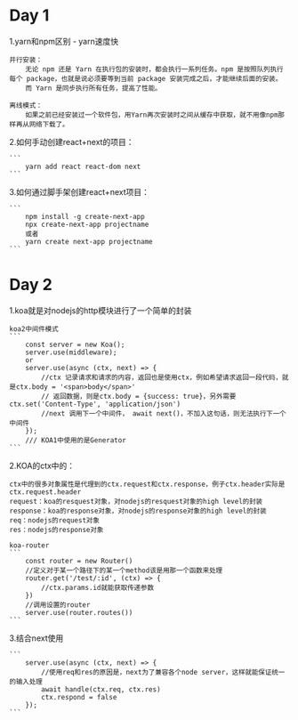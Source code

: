 # Day 1
1.yarn和npm区别 - yarn速度快

    并行安装：
        无论 npm 还是 Yarn 在执行包的安装时，都会执行一系列任务。npm 是按照队列执行每个 package，也就是说必须要等到当前 package 安装完成之后，才能继续后面的安装。
        而 Yarn 是同步执行所有任务，提高了性能。

    离线模式：
        如果之前已经安装过一个软件包，用Yarn再次安装时之间从缓存中获取，就不用像npm那样再从网络下载了。


2.如何手动创建react+next的项目：

    ```
        yarn add react react-dom next
    ```

3.如何通过脚手架创建react+next项目：

    ```
        npm install -g create-next-app
        npx create-next-app projectname
        或者
        yarn create next-app projectname
    ```

# Day 2
1.koa就是对nodejs的http模块进行了一个简单的封装

    koa2中间件模式
    ```
        const server = new Koa();
        server.use(middleware);
        or
        server.use(async (ctx, next) => {
            //ctx 记录请求和请求的内容，返回也是使用ctx，例如希望请求返回一段代码，就是ctx.body = '<span>body</span>'
            // 返回数据，则是ctx.body = {success: true}，另外需要ctx.set('Content-Type', 'application/json')
            //next 调用下一个中间件， await next()，不加入这句话，则无法执行下一个中间件
        });
        /// KOA1中使用的是Generator
    ```

2.KOA的ctx中的：

    ctx中的很多对象属性是代理到的ctx.request和ctx.response，例子ctx.header实际是ctx.request.header
    request：koa的resquest对象，对nodejs的resquest对象的high level的封装
    response：koa的response对象，对nodejs的response对象的high level的封装
    req：nodejs的request对象
    res：nodejs的response对象

    koa-router
    ```
        const router = new Router()
        //定义对于某一个路径下的某一个method该是用那一个函数来处理
        router.get('/test/:id', (ctx) => {
            //ctx.params.id就能获取传递参数
        })
        //调用设置的router
        server.use(router.routes())
    ```

3.结合next使用

    ```
        server.use(async (ctx, next) => {
            //使用req和res的原因是，next为了兼容各个node server，这样就能保证统一的输入处理
            await handle(ctx.req, ctx.res)
            ctx.respond = false
        });
    ```